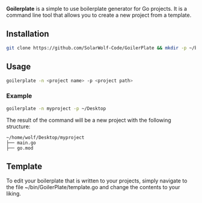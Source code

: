 **Goilerplate** is a simple to use boilerplate generator for Go projects. It is a command line tool that allows you to create a new project from a template.

## Installation
```bash
git clone https://github.com/SolarWolf-Code/GoilerPlate && mkdir -p ~/bin && cp -r GoilerPlate ~/bin/ && chmod +x ~/bin/GoilerPlate/gp && export PATH=$PATH:~/bin/GoilerPlate && echo "export PATH=$PATH:~/bin/GoilerPlate" >> ~/.bashrc && source ~/.bashrc && rm -rf GoilerPlate
```

## Usage
```bash
goilerplate -n <project name> -p <project path> 
```


### Example
```bash
goilerplate -n myproject -p ~/Desktop
```
The result of the command will be a new project with the following structure:
```
~/home/wolf/Desktop/myproject
├── main.go
├── go.mod
```
## Template
To edit your boilerplate that is written to your projects, simply navigate to the file ~/bin/GoilerPlate/template.go and change the contents to your liking.